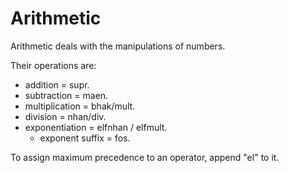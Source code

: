 # Arithmetic
Arithmetic deals with the manipulations of numbers.

Their operations are:
- addition = supr<span class="blind-only">.</span>
- subtraction = maen<span class="blind-only">.</span>
- multiplication = bhak/mult<span class="blind-only">.</span>
- division = nhan/div<span class="blind-only">.</span>
- exponentiation = elfnhan / elfmult<span class="blind-only">.</span>
    - exponent suffix = fos<span class="blind-only">.</span>

To assign maximum precedence to an operator, append "el" to it.
